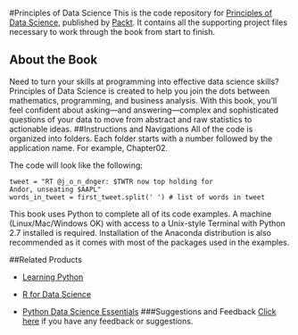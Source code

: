 #Principles of Data Science
This is the code repository for [Principles of Data Science](https://www.packtpub.com/big-data-and-business-intelligence/principles-data-science?utm_source=github&utm_medium=repository&utm_campaign=9781785887918), published by [Packt](https://www.packtpub.com). It contains all the supporting project files necessary to work through the book from start to finish.
## About the Book
Need to turn your skills at programming into effective data science skills? Principles of Data Science is created to help you join the dots between mathematics, programming, and business analysis. With this book, you’ll feel confident about asking—and answering—complex and sophisticated questions of your data to move from abstract and raw statistics to actionable ideas.
##Instructions and Navigations
All of the code is organized into folders. Each folder starts with a number followed by the application name. For example, Chapter02.



The code will look like the following:
```
tweet = "RT @j_o_n_dnger: $TWTR now top holding for
Andor, unseating $AAPL"
words_in_tweet = first_tweet.split(' ') # list of words in tweet
```

This book uses Python to complete all of its code examples. A machine (Linux/Mac/Windows OK) with access to a Unix-style Terminal with Python 2.7 installed is required. Installation of the Anaconda distribution is also recommended as it comes with most of the packages used in the examples.

##Related Products
* [Learning Python](https://www.packtpub.com/application-development/learning-python?utm_source=github&utm_medium=repository&utm_campaign=9781783551712)

* [R for Data Science](https://www.packtpub.com/big-data-and-business-intelligence/r-data-science?utm_source=github&utm_medium=repository&utm_campaign=9781784390860)

* [Python Data Science Essentials](https://www.packtpub.com/big-data-and-business-intelligence/python-data-science-essentials?utm_source=github&utm_medium=repository&utm_campaign=9781785280429)
###Suggestions and Feedback
[Click here](https://docs.google.com/forms/d/e/1FAIpQLSe5qwunkGf6PUvzPirPDtuy1Du5Rlzew23UBp2S-P3wB-GcwQ/viewform) if you have any feedback or suggestions.
